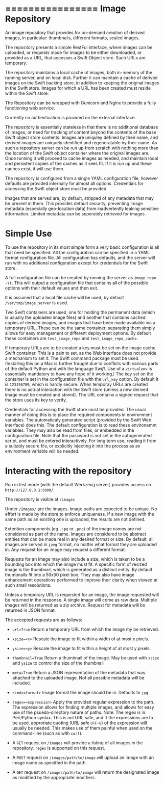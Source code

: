 ================
Image Repository
================

An image repository that provides for on-demand creation of derived images, in particular: thumbnails, different formats, scaled images.

The repository presents a simple RestFul interface, where images can be uploaded, or requests made for images to be either downloaded, or
provided as a URL, that accesses a Swift Object store.  Such URLs are temporary.

The repository maintains a local cache of images, both in-memory of the running server, and on local disk. Further it can maintain a cache of derived images on the Swift backing store, in addition to keeping the original images in the Swift store.  Images for which a URL has been created must reside within the Swift store.

The Repository can be wrapped with Gunicorn and Nginx to provide a fully functioning web service.

Currently no authentication is provided on the external inferface.

The repository is essentially stateless in that there is no additional database of images, or need for tracking of content beyond the contents of the base Swift object store contents. Images are uniquley defined by their name, and derived images are uniquely identified and regeneratable by their name. As such a repository server can be run up from scratch with nothing more than the location of the Swift object container where the original images are.  Once running it will proceed to cache images as needed, and maintain local and persistent copies of the caches as it sees fit.  If it is run up and these caches exist, it will use them.

The repository is configured from a single YAML configuration file, however defaults are provided internally for almost all options. Credentials for accessing the Swift object store must be provided.

Images that are served are, by default, stripped of any metadata that may be present in them. This provides default security, preventing image metadata (especially geo-location data) from inadvertently leaking sensitive information.  Limited metadata can be seperately retrieved for images.

Simple Use
==========

To use the repository in its most simple form a very basic configuration is all that need be specified.
All the configuration can be specified in a YAML format configuration file. All configuration has defaults,
and the server will run with no additional configuration except for credentials for the Swift store.

A full configuration file can be created by running the server as `image_repo -Yt`. This will output a
configuration file that contains all of the possible options with their default values and then exit. 

It is assumed that a local file cache will be used, by default `/var/tmp/image_server` is used.

Two Swift containers are used, one for holding the permanent data (which is usually the uploaded image files) and
another that contains cached copies of derived images, and images that have been made available via a temporary URL.
These can be the same container, separating them simply allows for easy management or different deployment options.
By default these containers are `test_image_repo` and `test_image_repo_cache`. 

If temporary URLs are to be created a key must be set on the image cache Swift container.  This is a pain to set, as the
Web interface does not provide a mechanism to set it.  The Swift command package must be used. (Installing this on a Mac
is further fraught due to conflicts with various parts of the default Python and with the language *Swift*.  Use of a
`virtualenv` is essentially mandatory to have any hope of it working.)  The key set on the container is set in the
configuration file with the `url_key` option.  By default it is `123456789`, which is hardly secure.  When temporay URLs
are created there is no actual interaction with the Swift store (unless a new derived image must be created and stored).
The URL contains a signed request that the store uses its key to verify.

Credentials for accessing the Swift store must be provided.  The usual manner of doing this is to place the required
components in environment variables.  The automaticaly generated script (provided by the Swift Web interface) does this.
The default configuration is to read these environemnt variables.  They may also be read from files, or embedded
in the configuration file. Note that the password is not set in the autogenerated script, and must be entered interactively.
For long term use, reading it from a suitably secure file, or explicitly injecting it into the process as an environment variable
will be needed.

Interacting with the repository
===============================

Run in test mode (with the default Werkzeug server) provides access on `http://127.0.0.1:5000/`.

The repository is visible at `/images`

Under `/images/` are the images.  Image paths are expected to be unique. No effort is made by the store to enforce uniqueness.
If a new image with the same path as an existing one is uploaded, the results are not defined.

Extention components (eg `.jpg` or `.png`) of the image names are not considered as part of the name. Images are considered to be abstract entities that
can be made real in any desired format or size. By default, all images are served in `jpeg` format, no matter what format they are uploaded in. Any
request for an image may request a different format.

Requests for an image may also include a size, which is taken to be a bounding box into which the image must fit. A specific form of resized image
is the thumbnail, which is generated as a distinct entity.  By default thumbnails fit into a 50x50 pixel box. They may also have image enhancement
operations performed to improve their clarity when viewed at such small resolutions.

Unless a temporary URL is requested for an image, the image requested will be returned in the response.  A single image will come as raw data. Multiple
images will be returned as a zip archive. Request for metadata will be returned in JSON format.

The accepted requests are as follows:

* `url=True`   Return a temporary URL from which the image my be retrieved.
* `xsize=<x>`    Rescale the image to fit within a width of at most x pixels.
* `ysize=<y>`    Rescale the image to fit within a height of at most y pixels.
* `thumbnail=True`  Return a thumbnail of the image. May be used with `xsize` and `ysize` to control the size of the thumbnail
* `meta=True`       Return a JSON representation of the metadata that was attached to the uploaded image. Not all possible metadata will be included.
* `kind=<format>`       Image format the image should be in. Defaults to `jpg`
* `regex=<expression>`     Apply the provided regular expression to the path.  The expression allows for finding multiple images, and allows for easy use of the psuedo-directory nature of paths.
Note: The regex is in Perl/Python syntax. This is not URL safe, and if the expressions are to be used, approriate quoting (URL safe `UTF-8`) of the expression will usually be needed. This makes use of them painful when used on the command-line (such as with `curl`).

* A `GET` request on `/images` will provide a listing of all images in the repository. `regex` is supported on this request.
* A `POST` request on `/images/path/to/image` will upload an image with an image name as specified in the path.
* A `GET` request on `/images/path/to/image` will return the designated image as modified by the appropriate modifiers.



